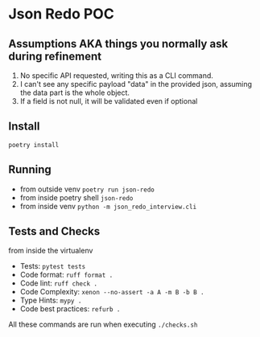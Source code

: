 # Json Redo POC

## Assumptions AKA things you normally ask during refinement
1. No specific API requested, writing this as a CLI command.
2. I can't see any specific payload "data" in the provided json, assuming the data part is the whole object.
3. If a field is not null, it will be validated even if optional

## Install
`poetry install`

## Running
- from outside venv `poetry run json-redo`
- from inside poetry shell `json-redo`
- from inside venv `python -m json_redo_interview.cli`


## Tests and Checks
from inside the virtualenv
- Tests: `pytest tests`
- Code format: `ruff format .`
- Code lint: `ruff check .`
- Code Complexity: `xenon --no-assert -a A -m B -b B .`
- Type Hints: `mypy .`
- Code best practices: `refurb .`

All these commands are run when executing `./checks.sh`
